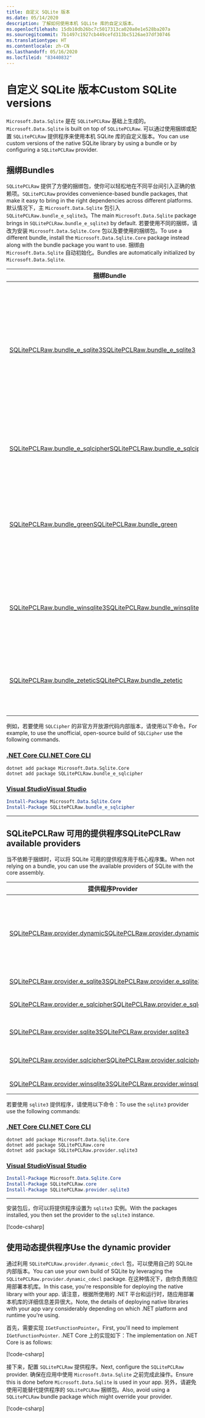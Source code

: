 ```yaml
---
title: 自定义 SQLite 版本
ms.date: 05/14/2020
description: 了解如何使用本机 SQLite 库的自定义版本。
ms.openlocfilehash: 15db10db26bc7c5017313ca020a0e1e528ba207a
ms.sourcegitcommit: 7b1497c1927cb449cefd313bc5126ae37df30746
ms.translationtype: HT
ms.contentlocale: zh-CN
ms.lasthandoff: 05/16/2020
ms.locfileid: "83440832"
---
```

# <a name="custom-sqlite-versions"></a><span data-ttu-id="5cc30-103">自定义 SQLite 版本</span><span class="sxs-lookup"><span data-stu-id="5cc30-103">Custom SQLite versions</span></span>

<span data-ttu-id="5cc30-104">`Microsoft.Data.Sqlite` 是在 `SQLitePCLRaw` 基础上生成的。</span><span class="sxs-lookup"><span data-stu-id="5cc30-104">`Microsoft.Data.Sqlite` is built on top of `SQLitePCLRaw`.</span></span> <span data-ttu-id="5cc30-105">可以通过使用捆绑或配置 `SQLitePCLRaw` 提供程序来使用本机 SQLite 库的自定义版本。</span><span class="sxs-lookup"><span data-stu-id="5cc30-105">You can use custom versions of the native SQLite library by using a bundle or by configuring a `SQLitePCLRaw` provider.</span></span>

## <a name="bundles"></a><span data-ttu-id="5cc30-106">捆绑</span><span class="sxs-lookup"><span data-stu-id="5cc30-106">Bundles</span></span>

<span data-ttu-id="5cc30-107">`SQLitePCLRaw` 提供了方便的捆绑包，使你可以轻松地在不同平台间引入正确的依赖项。</span><span class="sxs-lookup"><span data-stu-id="5cc30-107">`SQLitePCLRaw` provides convenience-based bundle packages, that make it easy to bring in the right dependencies across different platforms.</span></span> <span data-ttu-id="5cc30-108">默认情况下，主 `Microsoft.Data.Sqlite` 包引入 `SQLitePCLRaw.bundle_e_sqlite3`。</span><span class="sxs-lookup"><span data-stu-id="5cc30-108">The main `Microsoft.Data.Sqlite` package brings in `SQLitePCLRaw.bundle_e_sqlite3` by default.</span></span> <span data-ttu-id="5cc30-109">若要使用不同的捆绑，请改为安装 `Microsoft.Data.Sqlite.Core` 包以及要使用的捆绑包。</span><span class="sxs-lookup"><span data-stu-id="5cc30-109">To use a different bundle, install the `Microsoft.Data.Sqlite.Core` package instead along with the bundle package you want to use.</span></span> <span data-ttu-id="5cc30-110">捆绑由 `Microsoft.Data.Sqlite` 自动初始化。</span><span class="sxs-lookup"><span data-stu-id="5cc30-110">Bundles are automatically initialized by `Microsoft.Data.Sqlite`.</span></span>

| <span data-ttu-id="5cc30-111">捆绑</span><span class="sxs-lookup"><span data-stu-id="5cc30-111">Bundle</span></span> | <span data-ttu-id="5cc30-112">描述</span><span class="sxs-lookup"><span data-stu-id="5cc30-112">Description</span></span> |
|--|--|
| [<span data-ttu-id="5cc30-113">SQLitePCLRaw.bundle_e_sqlite3</span><span class="sxs-lookup"><span data-stu-id="5cc30-113">SQLitePCLRaw.bundle_e_sqlite3</span></span>](https://www.nuget.org/packages/SQLitePCLRaw.bundle_e_sqlite3) | <span data-ttu-id="5cc30-114">在所有平台上提供一致版本的 SQLite。</span><span class="sxs-lookup"><span data-stu-id="5cc30-114">Provides a consistent version of SQLite on all platforms.</span></span> <span data-ttu-id="5cc30-115">包括 FTS4、FTS5、JSON1 和 R\* 树扩展。</span><span class="sxs-lookup"><span data-stu-id="5cc30-115">Includes the FTS4, FTS5, JSON1, and R\*Tree extensions.</span></span> <span data-ttu-id="5cc30-116">这是默认设置。</span><span class="sxs-lookup"><span data-stu-id="5cc30-116">This is the default.</span></span> |
| [<span data-ttu-id="5cc30-117">SQLitePCLRaw.bundle_e_sqlcipher</span><span class="sxs-lookup"><span data-stu-id="5cc30-117">SQLitePCLRaw.bundle_e_sqlcipher</span></span>](https://www.nuget.org/packages/SQLitePCLRaw.bundle_e_sqlcipher) | <span data-ttu-id="5cc30-118">提供 `SQLCipher` 的非官方开放源代码内部版本。</span><span class="sxs-lookup"><span data-stu-id="5cc30-118">Provides an unofficial, open-source build of `SQLCipher`.</span></span> |
| [<span data-ttu-id="5cc30-119">SQLitePCLRaw.bundle_green</span><span class="sxs-lookup"><span data-stu-id="5cc30-119">SQLitePCLRaw.bundle_green</span></span>](https://www.nuget.org/packages/SQLitePCLRaw.bundle_green) | <span data-ttu-id="5cc30-120">与 `bundle_e_sqlite3` 相同，不同之处是在 iOS 上使用系统 SQLite 库。</span><span class="sxs-lookup"><span data-stu-id="5cc30-120">Same as `bundle_e_sqlite3`, except on iOS where it uses the system SQLite library.</span></span> |
| [<span data-ttu-id="5cc30-121">SQLitePCLRaw.bundle_winsqlite3</span><span class="sxs-lookup"><span data-stu-id="5cc30-121">SQLitePCLRaw.bundle_winsqlite3</span></span>](https://www.nuget.org/packages/SQLitePCLRaw.bundle_winsqlite3) | <span data-ttu-id="5cc30-122">使用 `winsqlite3.dll`（Windows 10 上的系统 SQLite 库）。</span><span class="sxs-lookup"><span data-stu-id="5cc30-122">Uses `winsqlite3.dll`, the system SQLite library on Windows 10.</span></span> |
| [<span data-ttu-id="5cc30-123">SQLitePCLRaw.bundle_zetetic</span><span class="sxs-lookup"><span data-stu-id="5cc30-123">SQLitePCLRaw.bundle_zetetic</span></span>](https://www.nuget.org/packages/SQLitePCLRaw.bundle_zetetic) | <span data-ttu-id="5cc30-124">使用 Zetetic 提供的官方 `SQLCipher` 内部版本（不包括在内）。</span><span class="sxs-lookup"><span data-stu-id="5cc30-124">Uses the official `SQLCipher` builds from Zetetic (not included).</span></span> |

<span data-ttu-id="5cc30-125">例如，若要使用 `SQLCipher` 的非官方开放源代码内部版本，请使用以下命令。</span><span class="sxs-lookup"><span data-stu-id="5cc30-125">For example, to use the unofficial, open-source build of `SQLCipher` use the following commands.</span></span>

### <a name="net-core-cli"></a>[<span data-ttu-id="5cc30-126">.NET Core CLI</span><span class="sxs-lookup"><span data-stu-id="5cc30-126">.NET Core CLI</span></span>](#tab/netcore-cli)

```dotnetcli
dotnet add package Microsoft.Data.Sqlite.Core
dotnet add package SQLitePCLRaw.bundle_e_sqlcipher
```

### <a name="visual-studio"></a>[<span data-ttu-id="5cc30-127">Visual Studio</span><span class="sxs-lookup"><span data-stu-id="5cc30-127">Visual Studio</span></span>](#tab/visual-studio)

``` PowerShell
Install-Package Microsoft.Data.Sqlite.Core
Install-Package SQLitePCLRaw.bundle_e_sqlcipher
```

---

## <a name="sqlitepclraw-available-providers"></a><span data-ttu-id="5cc30-128">SQLitePCLRaw 可用的提供程序</span><span class="sxs-lookup"><span data-stu-id="5cc30-128">SQLitePCLRaw available providers</span></span>

<span data-ttu-id="5cc30-129">当不依赖于捆绑时，可以将 SQLite 可用的提供程序用于核心程序集。</span><span class="sxs-lookup"><span data-stu-id="5cc30-129">When not relying on a bundle, you can use the available providers of SQLite with the core assembly.</span></span>

| <span data-ttu-id="5cc30-130">提供程序</span><span class="sxs-lookup"><span data-stu-id="5cc30-130">Provider</span></span> | <span data-ttu-id="5cc30-131">描述</span><span class="sxs-lookup"><span data-stu-id="5cc30-131">Description</span></span> |
|--|--|
| [<span data-ttu-id="5cc30-132">SQLitePCLRaw.provider.dynamic</span><span class="sxs-lookup"><span data-stu-id="5cc30-132">SQLitePCLRaw.provider.dynamic</span></span>](https://www.nuget.org/packages/SQLitePCLRaw.provider.dynamic) | <span data-ttu-id="5cc30-133">`dynamic` 提供程序加载本机库，而不是使用 <xref:System.Runtime.InteropServices.DllImportAttribute?displayProperty=nameWithType> 属性。</span><span class="sxs-lookup"><span data-stu-id="5cc30-133">The `dynamic` provider loads the native library instead of using <xref:System.Runtime.InteropServices.DllImportAttribute?displayProperty=nameWithType> attributes.</span></span> <span data-ttu-id="5cc30-134">有关使用此提供程序的详细信息，请参阅[使用动态提供程序](#use-the-dynamic-provider)。</span><span class="sxs-lookup"><span data-stu-id="5cc30-134">For more information on using this provider, see [use the dynamic provider](#use-the-dynamic-provider).</span></span> |
| [<span data-ttu-id="5cc30-135">SQLitePCLRaw.provider.e_sqlite3</span><span class="sxs-lookup"><span data-stu-id="5cc30-135">SQLitePCLRaw.provider.e_sqlite3</span></span>](https://www.nuget.org/packages/SQLitePCLRaw.provider.e_sqlite3) | <span data-ttu-id="5cc30-136">`e_sqlite3` 是默认提供程序。</span><span class="sxs-lookup"><span data-stu-id="5cc30-136">The `e_sqlite3` is the default provider.</span></span> |
| [<span data-ttu-id="5cc30-137">SQLitePCLRaw.provider.e_sqlcipher</span><span class="sxs-lookup"><span data-stu-id="5cc30-137">SQLitePCLRaw.provider.e_sqlcipher</span></span>](https://www.nuget.org/packages/SQLitePCLRaw.provider.e_sqlcipher) | <span data-ttu-id="5cc30-138">`e_sqlcipher` 提供程序是非官方且不受支持的 `SQLCipher`。</span><span class="sxs-lookup"><span data-stu-id="5cc30-138">The `e_sqlcipher` provider is the unofficial and unsupported `SQLCipher`.</span></span> |
| [<span data-ttu-id="5cc30-139">SQLitePCLRaw.provider.sqlite3</span><span class="sxs-lookup"><span data-stu-id="5cc30-139">SQLitePCLRaw.provider.sqlite3</span></span>](https://www.nuget.org/packages/SQLitePCLRaw.provider.sqlite3) | <span data-ttu-id="5cc30-140">`sqlite3` 提供程序是系统提供的适用于 iOS、macOS 和 Linux 的 `SQLite`。</span><span class="sxs-lookup"><span data-stu-id="5cc30-140">The `sqlite3` provider is a system-provided `SQLite` for iOS, macOS, and Linux.</span></span> |
| [<span data-ttu-id="5cc30-141">SQLitePCLRaw.provider.sqlcipher</span><span class="sxs-lookup"><span data-stu-id="5cc30-141">SQLitePCLRaw.provider.sqlcipher</span></span>](https://www.nuget.org/packages/SQLitePCLRaw.provider.sqlcipher) | <span data-ttu-id="5cc30-142">`sqlcipher` 提供程序适用于来自 `Zetetic` 的官方 `SQLCipher` 内部版本。</span><span class="sxs-lookup"><span data-stu-id="5cc30-142">The `sqlcipher` provider is for official `SQLCipher` builds from `Zetetic`.</span></span> |
| [<span data-ttu-id="5cc30-143">SQLitePCLRaw.provider.winsqlite3</span><span class="sxs-lookup"><span data-stu-id="5cc30-143">SQLitePCLRaw.provider.winsqlite3</span></span>](https://www.nuget.org/packages/SQLitePCLRaw.provider.winsqlite3) | <span data-ttu-id="5cc30-144">`winsqlite3` 提供程序适用于 Windows 10 环境。</span><span class="sxs-lookup"><span data-stu-id="5cc30-144">The `winsqlite3` provider is for Windows 10 environments.</span></span> |

<span data-ttu-id="5cc30-145">若要使用 `sqlite3` 提供程序，请使用以下命令：</span><span class="sxs-lookup"><span data-stu-id="5cc30-145">To use the `sqlite3` provider use the following commands:</span></span>

### <a name="net-core-cli"></a>[<span data-ttu-id="5cc30-146">.NET Core CLI</span><span class="sxs-lookup"><span data-stu-id="5cc30-146">.NET Core CLI</span></span>](#tab/netcore-cli)

```dotnetcli
dotnet add package Microsoft.Data.Sqlite.Core
dotnet add package SQLitePCLRaw.core
dotnet add package SQLitePCLRaw.provider.sqlite3
```

### <a name="visual-studio"></a>[<span data-ttu-id="5cc30-147">Visual Studio</span><span class="sxs-lookup"><span data-stu-id="5cc30-147">Visual Studio</span></span>](#tab/visual-studio)

``` PowerShell
Install-Package Microsoft.Data.Sqlite.Core
Install-Package SQLitePCLRaw.core
Install-Package SQLitePCLRaw.provider.sqlite3
```

---

<span data-ttu-id="5cc30-148">安装包后，你可以将提供程序设置为 `sqlite3` 实例。</span><span class="sxs-lookup"><span data-stu-id="5cc30-148">With the packages installed, you then set the provider to the `sqlite3` instance.</span></span>

[!code-csharp[](../../../../samples/snippets/standard/data/sqlite/SqliteProviderSample/Program.cs)]

## <a name="use-the-dynamic-provider"></a><span data-ttu-id="5cc30-149">使用动态提供程序</span><span class="sxs-lookup"><span data-stu-id="5cc30-149">Use the dynamic provider</span></span>

<span data-ttu-id="5cc30-150">通过利用 `SQLitePCLRaw.provider.dynamic_cdecl` 包，可以使用自己的 SQLite 内部版本。</span><span class="sxs-lookup"><span data-stu-id="5cc30-150">You can use your own build of SQLite by leveraging the `SQLitePCLRaw.provider.dynamic_cdecl` package.</span></span> <span data-ttu-id="5cc30-151">在这种情况下，由你负责随应用部署本机库。</span><span class="sxs-lookup"><span data-stu-id="5cc30-151">In this case, you're responsible for deploying the native library with your app.</span></span> <span data-ttu-id="5cc30-152">请注意，根据所使用的 .NET 平台和运行时，随应用部署本机库的详细信息差异很大。</span><span class="sxs-lookup"><span data-stu-id="5cc30-152">Note, the details of deploying native libraries with your app vary considerably depending on which .NET platform and runtime you're using.</span></span>

<span data-ttu-id="5cc30-153">首先，需要实现 `IGetFunctionPointer`。</span><span class="sxs-lookup"><span data-stu-id="5cc30-153">First, you'll need to implement `IGetFunctionPointer`.</span></span> <span data-ttu-id="5cc30-154">.NET Core 上的实现如下：</span><span class="sxs-lookup"><span data-stu-id="5cc30-154">The implementation on .NET Core is as follows:</span></span>

[!code-csharp[](../../../../samples/snippets/standard/data/sqlite/SystemLibrarySample/Program.cs?name=snippet_NativeLibraryAdapter)]

<span data-ttu-id="5cc30-155">接下来，配置 `SQLitePCLRaw` 提供程序。</span><span class="sxs-lookup"><span data-stu-id="5cc30-155">Next, configure the `SQLitePCLRaw` provider.</span></span> <span data-ttu-id="5cc30-156">确保在应用中使用 `Microsoft.Data.Sqlite` 之前完成此操作。</span><span class="sxs-lookup"><span data-stu-id="5cc30-156">Ensure this is done before `Microsoft.Data.Sqlite` is used in your app.</span></span> <span data-ttu-id="5cc30-157">另外，请避免使用可能替代提供程序的 `SQLitePCLRaw` 捆绑包。</span><span class="sxs-lookup"><span data-stu-id="5cc30-157">Also, avoid using a `SQLitePCLRaw` bundle package which might override your provider.</span></span>

[!code-csharp[](../../../../samples/snippets/standard/data/sqlite/SystemLibrarySample/Program.cs?name=snippet_SetProvider)]
